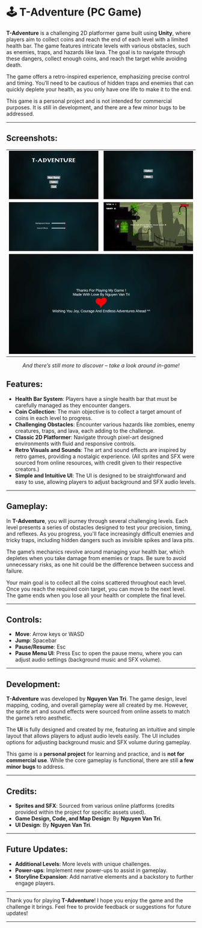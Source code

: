 # 🕹️ T-Adventure (PC Game)

**T-Adventure** is a challenging 2D platformer game built using **Unity**, where players aim to collect coins and reach the end of each level with a limited health bar. The game features intricate levels with various obstacles, such as enemies, traps, and hazards like lava. The goal is to navigate through these dangers, collect enough coins, and reach the target while avoiding death.

The game offers a retro-inspired experience, emphasizing precise control and timing. You’ll need to be cautious of hidden traps and enemies that can quickly deplete your health, as you only have one life to make it to the end.

This game is a personal project and is not intended for commercial purposes. It is still in development, and there are a few minor bugs to be addressed.

---

## Screenshots:

<table align="center">
  <tr>
    <td><img src="Gameplay%20Screenshots/image.png" width="500" alt="Main Screen" /></td>
    <td><img src="Gameplay%20Screenshots/image-1.png" width="500" alt="Pause Screen" /></td>
  </tr>
  <tr>
    <td><img src="Gameplay%20Screenshots/image-2.png" width="500" alt="Option Screen" /></td>
    <td><img src="Gameplay%20Screenshots/image-3.png" width="500" alt="Gameplay Screen" /></td>
  </tr>
  <tr>
    <td colspan="2" align="center"><img src="Gameplay%20Screenshots/image-4.png" width="500" alt="End Screen" /></td>
  </tr>
</table>

<p align="center">
  <em>And there’s still more to discover – take a look around in-game!</em>
</p>

## Features:
- **Health Bar System**: Players have a single health bar that must be carefully managed as they encounter dangers.
- **Coin Collection**: The main objective is to collect a target amount of coins in each level to progress.
- **Challenging Obstacles**: Encounter various hazards like zombies, enemy creatures, traps, and lava, each adding to the challenge.
- **Classic 2D Platformer**: Navigate through pixel-art designed environments with fluid and responsive controls.
- **Retro Visuals and Sounds**: The art and sound effects are inspired by retro games, providing a nostalgic experience. (All sprites and SFX were sourced from online resources, with credit given to their respective creators.)
- **Simple and Intuitive UI**: The UI is designed to be straightforward and easy to use, allowing players to adjust background and SFX audio levels.

---

## Gameplay:

In **T-Adventure**, you will journey through several challenging levels. Each level presents a series of obstacles designed to test your precision, timing, and reflexes. As you progress, you'll face increasingly difficult enemies and tricky traps, including hidden dangers such as invisible spikes and lava pits.

The game’s mechanics revolve around managing your health bar, which depletes when you take damage from enemies or traps. Be sure to avoid unnecessary risks, as one hit could be the difference between success and failure.

Your main goal is to collect all the coins scattered throughout each level. Once you reach the required coin target, you can move to the next level. The game ends when you lose all your health or complete the final level.

---

## Controls:
- **Move**: Arrow keys or WASD
- **Jump**: Spacebar
- **Pause/Resume**: Esc
- **Pause Menu UI**: Press Esc to open the pause menu, where you can adjust audio settings (background music and SFX volume).

---

## Development:

**T-Adventure** was developed by **Nguyen Van Tri**. The game design, level mapping, coding, and overall gameplay were all created by me. However, the sprite art and sound effects were sourced from online assets to match the game’s retro aesthetic. 

The **UI** is fully designed and created by me, featuring an intuitive and simple layout that allows players to adjust audio levels easily. The UI includes options for adjusting background music and SFX volume during gameplay.

This game is a **personal project** for learning and practice, and is **not for commercial use**. While the core gameplay is functional, there are still **a few minor bugs** to address. 

---

## Credits:

- **Sprites and SFX**: Sourced from various online platforms (credits provided within the project for specific assets used).
- **Game Design, Code, and Map Design**: By **Nguyen Van Tri**.
- **UI Design**: By **Nguyen Van Tri**.

---

## Future Updates:

- **Additional Levels**: More levels with unique challenges.
- **Power-ups**: Implement new power-ups to assist in gameplay.
- **Storyline Expansion**: Add narrative elements and a backstory to further engage players.

---

Thank you for playing **T-Adventure**! I hope you enjoy the game and the challenge it brings. Feel free to provide feedback or suggestions for future updates!

---
